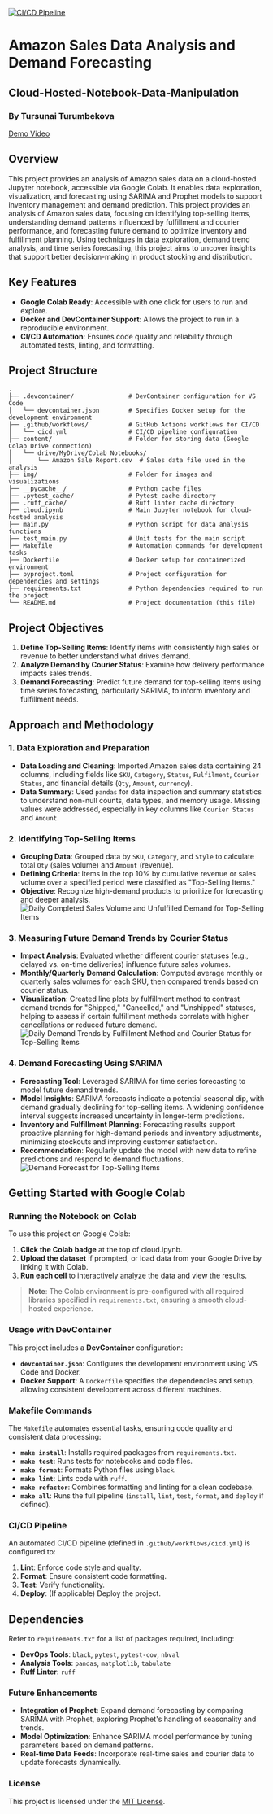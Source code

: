 [![CI/CD Pipeline](https://github.com/tursunait/Cloud-Hosted-Notebook-Data-Manipulation-Tursunai/actions/workflows/cicd.yml/badge.svg)](https://github.com/tursunait/Cloud-Hosted-Notebook-Data-Manipulation-Tursunai/actions/workflows/cicd.yml)

# Amazon Sales Data Analysis and Demand Forecasting
## Cloud-Hosted-Notebook-Data-Manipulation
### By Tursunai Turumbekova 

[Demo Video](https://youtu.be/n0ekO6AFqhk)
## Overview
This project provides an analysis of Amazon sales data on a cloud-hosted Jupyter notebook, accessible via Google Colab. It enables data exploration, visualization, and forecasting using SARIMA and Prophet models to support inventory management and demand prediction.
This project provides an analysis of Amazon sales data, focusing on identifying top-selling items, understanding demand patterns influenced by fulfillment and courier performance, and forecasting future demand to optimize inventory and fulfillment planning. Using techniques in data exploration, demand trend analysis, and time series forecasting, this project aims to uncover insights that support better decision-making in product stocking and distribution.

## Key Features

- **Google Colab Ready**: Accessible with one click for users to run and explore.
- **Docker and DevContainer Support**: Allows the project to run in a reproducible environment.
- **CI/CD Automation**: Ensures code quality and reliability through automated tests, linting, and formatting.

## Project Structure

```plaintext
.
├── .devcontainer/               # DevContainer configuration for VS Code
│   └── devcontainer.json        # Specifies Docker setup for the development environment
├── .github/workflows/           # GitHub Actions workflows for CI/CD
│   └── cicd.yml                 # CI/CD pipeline configuration
├── content/                     # Folder for storing data (Google Colab Drive connection)
│   └── drive/MyDrive/Colab Notebooks/
│       └── Amazon Sale Report.csv  # Sales data file used in the analysis
├── img/                         # Folder for images and visualizations
├── __pycache__/                 # Python cache files
├── .pytest_cache/               # Pytest cache directory
├── .ruff_cache/                 # Ruff linter cache directory
├── cloud.ipynb                  # Main Jupyter notebook for cloud-hosted analysis
├── main.py                      # Python script for data analysis functions
├── test_main.py                 # Unit tests for the main script
├── Makefile                     # Automation commands for development tasks
├── Dockerfile                   # Docker setup for containerized environment
├── pyproject.toml               # Project configuration for dependencies and settings
├── requirements.txt             # Python dependencies required to run the project
└── README.md                    # Project documentation (this file)
```

## Project Objectives
1. **Define Top-Selling Items**: Identify items with consistently high sales or revenue to better understand what drives demand.
2. **Analyze Demand by Courier Status**: Examine how delivery performance impacts sales trends.
3. **Demand Forecasting**: Predict future demand for top-selling items using time series forecasting, particularly SARIMA, to inform inventory and fulfillment needs.

## Approach and Methodology

### **1. Data Exploration and Preparation**
   - **Data Loading and Cleaning**: Imported Amazon sales data containing 24 columns, including fields like `SKU`, `Category`, `Status`, `Fulfilment`, `Courier Status`, and financial details (`Qty`, `Amount`, `currency`).
   - **Data Summary**: Used `pandas` for data inspection and summary statistics to understand non-null counts, data types, and memory usage. Missing values were addressed, especially in key columns like `Courier Status` and `Amount`.

### **2. Identifying Top-Selling Items**
   - **Grouping Data**: Grouped data by `SKU`, `Category`, and `Style` to calculate total `Qty` (sales volume) and `Amount` (revenue).
   - **Defining Criteria**: Items in the top 10% by cumulative revenue or sales volume over a specified period were classified as "Top-Selling Items."
   - **Objective**: Recognize high-demand products to prioritize for forecasting and deeper analysis.
![Daily Completed Sales Volume and Unfulfilled Demand for Top-Selling Items](img/unfullfilled_demand.png)

### **3. Measuring Future Demand Trends by Courier Status**
   - **Impact Analysis**: Evaluated whether different courier statuses (e.g., delayed vs. on-time deliveries) influence future sales volumes.
   - **Monthly/Quarterly Demand Calculation**: Computed average monthly or quarterly sales volumes for each SKU, then compared trends based on courier status.
   - **Visualization**: Created line plots by fulfillment method to contrast demand trends for "Shipped," "Cancelled," and "Unshipped" statuses, helping to assess if certain fulfillment methods correlate with higher cancellations or reduced future demand.
![Daily Demand Trends by Fulfillment Method and Courier Status for Top-Selling Items](img/unfulfillment_by_method.png)

### **4. Demand Forecasting Using SARIMA**
   - **Forecasting Tool**: Leveraged SARIMA for time series forecasting to model future demand trends.
   - **Model Insights**: SARIMA forecasts indicate a potential seasonal dip, with demand gradually declining for top-selling items. A widening confidence interval suggests increased uncertainty in longer-term predictions.
   - **Inventory and Fulfillment Planning**: Forecasting results support proactive planning for high-demand periods and inventory adjustments, minimizing stockouts and improving customer satisfaction.
   - **Recommendation**: Regularly update the model with new data to refine predictions and respond to demand fluctuations.
![Demand Forecast for Top-Selling Items](img/forecast.png)

## Getting Started with Google Colab

### Running the Notebook on Colab

To use this project on Google Colab:

1. **Click the Colab badge** at the top of cloud.ipynb.
2. **Upload the dataset** if prompted, or load data from your Google Drive by linking it with Colab.
3. **Run each cell** to interactively analyze the data and view the results.

> **Note**: The Colab environment is pre-configured with all required libraries specified in `requirements.txt`, ensuring a smooth cloud-hosted experience.

### Usage with DevContainer

This project includes a **DevContainer** configuration:

- **`devcontainer.json`**: Configures the development environment using VS Code and Docker.
- **Docker Support**: A `Dockerfile` specifies the dependencies and setup, allowing consistent development across different machines.

### Makefile Commands

The `Makefile` automates essential tasks, ensuring code quality and consistent data processing:

- **`make install`**: Installs required packages from `requirements.txt`.
- **`make test`**: Runs tests for notebooks and code files.
- **`make format`**: Formats Python files using `black`.
- **`make lint`**: Lints code with `ruff`.
- **`make refactor`**: Combines formatting and linting for a clean codebase.
- **`make all`**: Runs the full pipeline (`install`, `lint`, `test`, `format`, and `deploy` if defined).

### CI/CD Pipeline

An automated CI/CD pipeline (defined in `.github/workflows/cicd.yml`) is configured to:

1. **Lint**: Enforce code style and quality.
2. **Format**: Ensure consistent code formatting.
3. **Test**: Verify functionality.
4. **Deploy**: (If applicable) Deploy the project.
## Dependencies
Refer to `requirements.txt` for a list of packages required, including:
- **DevOps Tools**: `black`, `pytest`, `pytest-cov`, `nbval`
- **Analysis Tools**: `pandas`, `matplotlib`, `tabulate`
- **Ruff Linter**: `ruff`

### Future Enhancements
- **Integration of Prophet**: Expand demand forecasting by comparing SARIMA with Prophet, exploring Prophet's handling of seasonality and trends.
- **Model Optimization**: Enhance SARIMA model performance by tuning parameters based on demand patterns.
- **Real-time Data Feeds**: Incorporate real-time sales and courier data to update forecasts dynamically.

### License
This project is licensed under the [MIT License](LICENSE).
